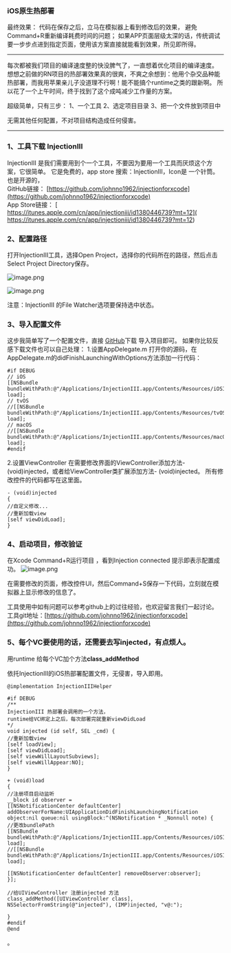 
### iOS原生热部署

最终效果： 代码在保存之后，立马在模拟器上看到修改后的效果， 避免Command+R重新编译耗费时间的问题； 如果APP页面层级太深的话，传统调试要一步步点进到指定页面，使用该方案直接就能看到效果，所见即所得。

---



每次都被我们项目的编译速度整的快没脾气了，一直想着优化项目的编译速度。 想想之前做的RN项目的热部署效果真的很爽，不爽之余想到：他用个杂交品种能热部署，而我用苹果亲儿子没道理不行啊！能不能搞个runtime之类的跟新啊。
所以花了一个上午时间，终于找到了这个成吨减少工作量的方案。

超级简单，只有三步：
1、一个工具
2、选定项目目录
3、把一个文件放到项目中

无需其他任何配置，不对项目结构造成任何侵害。

----
### 1、工具下载 InjectionIII
InjectionIII 是我们需要用到个一个工具，不要因为要用一个工具而厌烦这个方案，它很简单。
它是免费的，app store 搜索：InjectionIII，Icon是 一个针筒。
也是开源的，
<br/>
GitHub链接： [https://github.com/johnno1962/injectionforxcode](https://github.com/johnno1962/injectionforxcode)
<br/>
App Store链接： [ https://itunes.apple.com/cn/app/injectioniii/id1380446739?mt=12]( https://itunes.apple.com/cn/app/injectioniii/id1380446739?mt=12)


### 2、配置路径
打开InjectionIII工具，选择Open Project，选择你的代码所在的路径，然后点击Select Project Directory保存。

![image.png](https://upload-images.jianshu.io/upload_images/2953683-861930b2a363de45.png?imageMogr2/auto-orient/strip%7CimageView2/2/w/1240)

![image.png](https://upload-images.jianshu.io/upload_images/2953683-7e7945bddb3cba56.png?imageMogr2/auto-orient/strip%7CimageView2/2/w/1240)

注意：InjectionIII 的File Watcher选项要保持选中状态。

### 3、导入配置文件
这步我简单写了一个配置文件，直接 [GitHub](https://github.com/ZHSY/InjectionIIIHelper)下载 导入项目即可。
如果你比较反感下载文件也可以自己处理：
1.设置AppDelegate.m
打开你的源码，在AppDelegate.m的didFinishLaunchingWithOptions方法添加一行代码：
```
#if DEBUG
// iOS
[[NSBundle bundleWithPath:@"/Applications/InjectionIII.app/Contents/Resources/iOSInjection10.bundle"] load];
// tvOS
//[[NSBundle bundleWithPath:@"/Applications/InjectionIII.app/Contents/Resources/tvOSInjection.bundle"] load];
// macOS
//[[NSBundle bundleWithPath:@"/Applications/InjectionIII.app/Contents/Resources/macOSInjection.bundle"] load];
#endif
```
2.设置ViewController
在需要修改界面的ViewController添加方法- (void)injected，或者给ViewController类扩展添加方法- (void)injected。
所有修改控件的代码都写在这里面。
```
- (void)injected
{    
//自定义修改...
//重新加载view    
[self viewDidLoad];
}
```
### 4、启动项目，修改验证
在Xcode Command+R运行项目 ，看到Injection connected 提示即表示配置成功。
![image.png](https://upload-images.jianshu.io/upload_images/2953683-0466996daaf1b816.png?imageMogr2/auto-orient/strip%7CimageView2/2/w/1240)

在需要修改的页面，修改控件UI，然后Command+S保存一下代码，立刻就在模拟器上显示修改的信息了。


工具使用中如有问题可以参考github上的过往经验，也欢迎留言我们一起讨论。
工具git地址：[https://github.com/johnno1962/injectionforxcode](https://github.com/johnno1962/injectionforxcode)

### 5、每个VC要使用的话，还需要去写injected，有点烦人。
用runtime 给每个VC加个方法**class_addMethod**

依托InjectionIII的iOS热部署配置文件，无侵害，导入即用。

```
@implementation InjectionIIIHelper

#if DEBUG
/**
InjectionIII 热部署会调用的一个方法，
runtime给VC绑定上之后，每次部署完就重新viewDidLoad
*/
void injected (id self, SEL _cmd) {
//重新加载view
[self loadView];
[self viewDidLoad];
[self viewWillLayoutSubviews];
[self viewWillAppear:NO];
}

+ (void)load
{
//注册项目启动监听
__block id observer =
[[NSNotificationCenter defaultCenter] addObserverForName:UIApplicationDidFinishLaunchingNotification object:nil queue:nil usingBlock:^(NSNotification * _Nonnull note) {
//更改bundlePath
[[NSBundle bundleWithPath:@"/Applications/InjectionIII.app/Contents/Resources/iOSInjection10.bundle"] load];
//[[NSBundle bundleWithPath:@"/Applications/InjectionIII.app/Contents/Resources/iOSInjection.bundle"] load];

[[NSNotificationCenter defaultCenter] removeObserver:observer];
}];

//给UIViewController 注册injected 方法
class_addMethod([UIViewController class], NSSelectorFromString(@"injected"), (IMP)injected, "v@:");

}
#endif
@end
```
。


